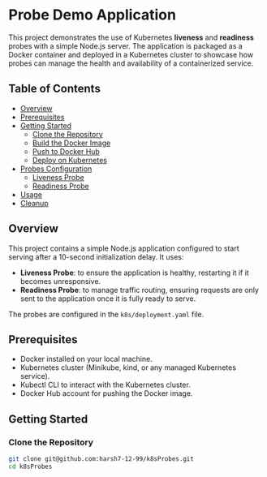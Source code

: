 # Probe Demo Application

This project demonstrates the use of Kubernetes **liveness** and **readiness** probes with a simple Node.js server. The application is packaged as a Docker container and deployed in a Kubernetes cluster to showcase how probes can manage the health and availability of a containerized service.

## Table of Contents

- [Overview](#overview)
- [Prerequisites](#prerequisites)
- [Getting Started](#getting-started)
  - [Clone the Repository](#clone-the-repository)
  - [Build the Docker Image](#build-the-docker-image)
  - [Push to Docker Hub](#push-to-docker-hub)
  - [Deploy on Kubernetes](#deploy-on-kubernetes)
- [Probes Configuration](#probes-configuration)
  - [Liveness Probe](#liveness-probe)
  - [Readiness Probe](#readiness-probe)
- [Usage](#usage)
- [Cleanup](#cleanup)

## Overview

This project contains a simple Node.js application configured to start serving after a 10-second initialization delay. It uses:
- **Liveness Probe**: to ensure the application is healthy, restarting it if it becomes unresponsive.
- **Readiness Probe**: to manage traffic routing, ensuring requests are only sent to the application once it is fully ready to serve.

The probes are configured in the `k8s/deployment.yaml` file.

## Prerequisites

- Docker installed on your local machine.
- Kubernetes cluster (Minikube, kind, or any managed Kubernetes service).
- Kubectl CLI to interact with the Kubernetes cluster.
- Docker Hub account for pushing the Docker image.

## Getting Started

### Clone the Repository

```bash
git clone git@github.com:harsh7-12-99/k8sProbes.git
cd k8sProbes


